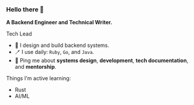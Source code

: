 ### Hello there :wave:

**A Backend Engineer and Technical Writer.**

Tech Lead

* :hammer: I design and build backend systems.
* 🪥 I use daily: `Ruby`, `Go`, and `Java`.
* 💬 Ping me about **systems design**, **development**, **tech documentation**, and **mentorship**.

Things I'm active learning:
* Rust
* AI/ML
